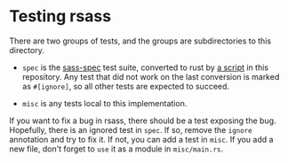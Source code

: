 # Testing rsass

There are two groups of tests, and the groups are subdirectories to
this directory.

* `spec` is the [sass-spec](https://github.com/sass/sass-spec) test
  suite, converted to rust by [a script](../../check_spec) in this
  repository.  Any test that did not work on the last conversion is
  marked as `#[ignore]`, so all other tests are expected to succeed.

* `misc` is any tests local to this implementation.

If you want to fix a bug in rsass, there should be a test exposing the
bug.  Hopefully, there is an ignored test in `spec`.  If so, remove
the `ignore` annotation and try to fix it.  If not, you can add a test
in `misc`.  If you add a new file, don't forget to `use` it as a
module in `misc/main.rs`.
